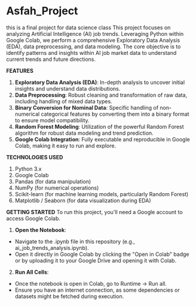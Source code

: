 # Asfah_Project
this is a final project for data science class 
This project focuses on analyzing Artificial Intelligence (AI) job trends. Leveraging Python within Google Colab, we perform a comprehensive Exploratory Data Analysis (EDA), data preprocessing, and data modeling. The core objective is to identify patterns and insights within AI job market data to understand current trends and future directions.

**FEATURES**
1. **Exploratory Data Analysis (EDA)**: In-depth analysis to uncover initial insights and understand data distributions.
2. **Data Preprocessing**: Robust cleaning and transformation of raw data, including handling of mixed data types.
3. **Binary Conversion for Nominal Data**: Specific handling of non-numerical categorical features by converting them into a binary format to ensure model compatibility.
4. **Random Forest Modeling**: Utilization of the powerful Random Forest algorithm for robust data modeling and trend prediction.
5. **Google Colab Integration**: Fully executable and reproducible in Google Colab, making it easy to run and explore.

**TECHNOLOGIES USED**
1. Python 3.x
2. Google Colab
3. Pandas (for data manipulation)
4. NumPy (for numerical operations)
5. Scikit-learn (for machine learning models, particularly Random Forest)
6. Matplotlib / Seaborn (for data visualization during EDA)

**GETTING STARTED**
To run this project, you'll need a Google account to access Google Colab.
1. **Open the Notebook**:
- Navigate to the .ipynb file in this repository (e.g., ai_job_trends_analysis.ipynb).
- Open it directly in Google Colab by clicking the "Open in Colab" badge or by uploading it to your Google Drive and opening it with Colab.
2. **Run All Cells**:
- Once the notebook is open in Colab, go to Runtime -> Run all.
- Ensure you have an internet connection, as some dependencies or datasets might be fetched during execution.
